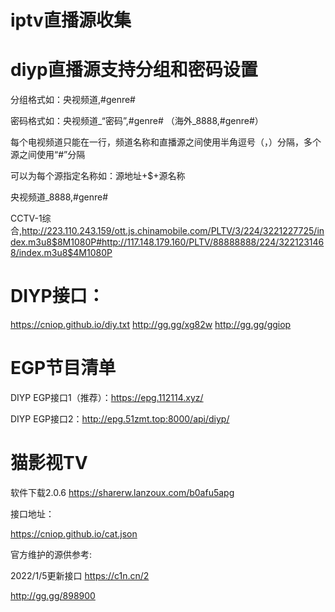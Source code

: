 # iptv直播源收集

# diyp直播源支持分组和密码设置

分组格式如：央视频道,#genre#

密码格式如：央视频道_“密码”,#genre# （海外_8888,#genre#）

每个电视频道只能在一行，频道名称和直播源之间使用半角逗号（，）分隔，多个源之间使用“#”分隔

可以为每个源指定名称如：源地址+$+源名称


央视频道_8888,#genre# 

CCTV-1综合,http://223.110.243.159/ott.js.chinamobile.com/PLTV/3/224/3221227725/index.m3u8$8M1080P#http://117.148.179.160/PLTV/88888888/224/3221231468/index.m3u8$4M1080P

# DIYP接口：
https://cniop.github.io/diy.txt
http://gg.gg/xg82w
http://gg.gg/ggiop


# EGP节目清单
DIYP EGP接口1（推荐）：https://epg.112114.xyz/

DIYP EGP接口2：http://epg.51zmt.top:8000/api/diyp/ 

# 猫影视TV
软件下载2.0.6
https://sharerw.lanzoux.com/b0afu5apg

接口地址：

https://cniop.github.io/cat.json

官方维护的源供参考:

2022/1/5更新接口
https://c1n.cn/2

http://gg.gg/898900

